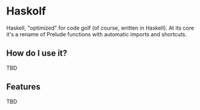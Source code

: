 # Haskolf

Haskell, "optimized" for code golf (of course, written in Haskell). At its core it's a rename of Prelude functions
with automatic imports and shortcuts.

## How do I use it?

TBD

## Features

TBD
